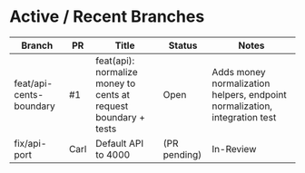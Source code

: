 # Active / Recent Branches

| Branch | PR | Title | Status | Notes |
|--------|----|-------|--------|-------|
| feat/api-cents-boundary | #1 | feat(api): normalize money to cents at request boundary + tests | Open | Adds money normalization helpers, endpoint normalization, integration test |
| fix/api-port | Carl | Default API to 4000 | (PR pending) | In-Review | 2025-09-28 |
